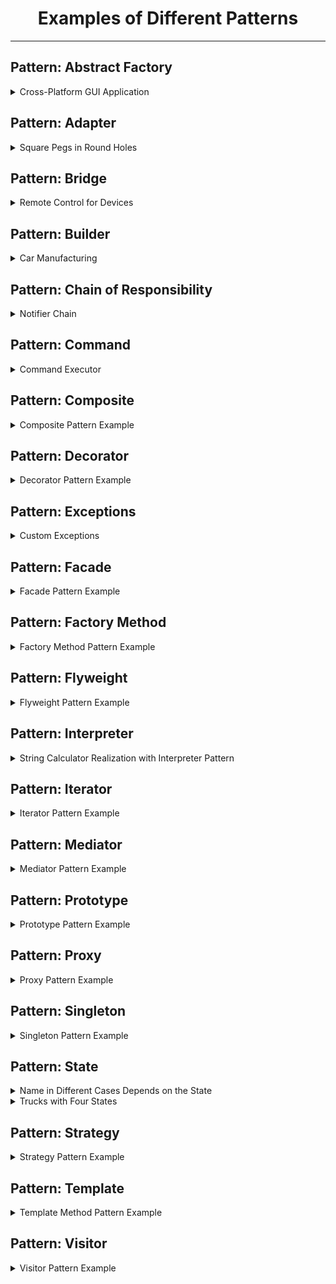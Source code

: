 <div align="center">
  <h1>Examples of Different Patterns</h1>
</div>

***

## Pattern: Abstract Factory
<details>
<summary>Cross-Platform GUI Application</summary>

The Abstract Factory pattern provides an interface for creating families of related or dependent objects without specifying their concrete classes. This example demonstrates a cross-platform GUI application that uses different factories for Windows and macOS.

</details>

## Pattern: Adapter
<details>
<summary>Square Pegs in Round Holes</summary>

The Adapter pattern allows incompatible interfaces to work together. This example shows how square pegs can be adapted to fit into round holes using an adapter.

</details>

## Pattern: Bridge
<details>
<summary>Remote Control for Devices</summary>

The Bridge pattern decouples an abstraction from its implementation so that the two can vary independently. This example demonstrates a remote control that can operate different devices like a television.

</details>

## Pattern: Builder
<details>
<summary>Car Manufacturing</summary>

The Builder pattern separates the construction of a complex object from its representation. This example shows how different types of cars can be built using different builders and an automotive engineer.

</details>

## Pattern: Chain of Responsibility
<details>
<summary>Notifier Chain</summary>

The Chain of Responsibility pattern allows an object to send a command without knowing which object will handle the request. This example demonstrates a chain of notifiers that handle messages based on their priority.

</details>

## Pattern: Command
<details>
<summary>Command Executor</summary>

The Command pattern turns a request into a stand-alone object that contains all information about the request. This example shows a command executor that can perform operations like login, info, deposit, withdraw, and exit.

</details>

## Pattern: Composite
<details>
<summary>Composite Pattern Example</summary>

The Composite pattern allows you to compose objects into tree structures to represent part-whole hierarchies. This example demonstrates how individual objects and compositions of objects can be treated uniformly.

</details>

## Pattern: Decorator
<details>
<summary>Decorator Pattern Example</summary>

The Decorator pattern allows behavior to be added to individual objects, either statically or dynamically, without affecting the behavior of other objects from the same class. This example shows how additional functionalities can be added to objects dynamically.

</details>

## Pattern: Exceptions
<details>
<summary>Custom Exceptions</summary>

This package contains custom exceptions used across different patterns and examples in the project. It demonstrates how to create and use custom exceptions to handle specific error conditions.

</details>

## Pattern: Facade
<details>
<summary>Facade Pattern Example</summary>

The Facade pattern provides a simplified interface to a complex subsystem. This example shows how a facade can be used to interact with a complex system in a simplified manner.

</details>

## Pattern: Factory Method
<details>
<summary>Factory Method Pattern Example</summary>

The Factory Method pattern defines an interface for creating an object, but lets subclasses alter the type of objects that will be created. This example demonstrates how different products can be created using factory methods.

</details>

## Pattern: Flyweight
<details>
<summary>Flyweight Pattern Example</summary>

The Flyweight pattern is used to minimize memory usage by sharing as much data as possible with similar objects. This example shows how flyweights can be used to reduce memory consumption.

</details>

## Pattern: Interpreter
<details>
<summary>String Calculator Realization with Interpreter Pattern</summary>

The Interpreter pattern is used to define a grammatical representation for a language and provides an interpreter to deal with this grammar. In this example, a string calculator is implemented using the Interpreter pattern.

</details>

## Pattern: Iterator
<details>
<summary>Iterator Pattern Example</summary>

The Iterator pattern provides a way to access the elements of an aggregate object sequentially without exposing its underlying representation. This example demonstrates how iterators can be used to traverse collections.

</details>

## Pattern: Mediator
<details>
<summary>Mediator Pattern Example</summary>

The Mediator pattern is used to reduce chaotic dependencies between objects. The pattern restricts direct communications between the objects and forces them to collaborate only via a mediator object.

</details>

## Pattern: Prototype
<details>
<summary>Prototype Pattern Example</summary>

The Prototype pattern is used to create new objects by copying an existing object, known as the prototype. This example demonstrates how objects can be cloned to create new instances.

</details>

## Pattern: Proxy
<details>
<summary>Proxy Pattern Example</summary>

The Proxy pattern provides a surrogate or placeholder for another object to control access to it. This example shows how a proxy can be used to control access to a resource.

</details>

## Pattern: Singleton
<details>
<summary>Singleton Pattern Example</summary>

The Singleton pattern ensures that a class has only one instance and provides a global point of access to it. This example demonstrates how to implement a thread-safe singleton using double-checked locking.

</details>

## Pattern: State
<details>
<summary>Name in Different Cases Depends on the State</summary>

The State pattern allows an object to alter its behavior when its internal state changes. This example demonstrates how a name can be represented in different cases depending on the state.

</details>

<details>
<summary>Trucks with Four States</summary>

This example illustrates the State pattern with trucks that can be in one of four states: on base, on route, on repair, or on parking.

</details>

## Pattern: Strategy
<details>
<summary>Strategy Pattern Example</summary>

The Strategy pattern defines a family of algorithms, encapsulates each one, and makes them interchangeable. This example shows how different strategies can be used to perform a task.

</details>

## Pattern: Template
<details>
<summary>Template Method Pattern Example</summary>

The Template Method pattern defines the skeleton of an algorithm in a method, deferring some steps to subclasses. This example demonstrates how the template method can be used to define an algorithm's structure.

</details>

## Pattern: Visitor
<details>
<summary>Visitor Pattern Example</summary>

The Visitor pattern allows you to add further operations to objects without having to modify them. This example shows how visitors can be used to perform operations on elements of an object structure.

</details>
